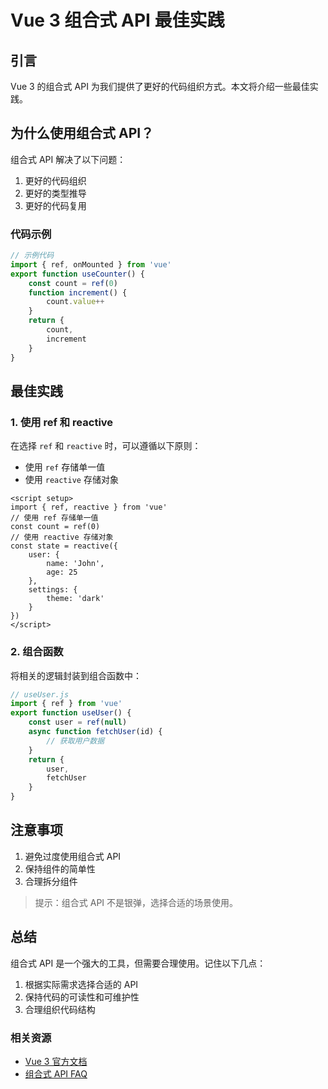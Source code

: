 # Vue 3 组合式 API 最佳实践

## 引言

Vue 3 的组合式 API 为我们提供了更好的代码组织方式。本文将介绍一些最佳实践。

## 为什么使用组合式 API？

组合式 API 解决了以下问题：

1. 更好的代码组织
2. 更好的类型推导
3. 更好的代码复用

### 代码示例 

```javascript
// 示例代码
import { ref, onMounted } from 'vue'
export function useCounter() {
    const count = ref(0)
    function increment() {
        count.value++
    }
    return {
        count,
        increment
    }
}
```


## 最佳实践

### 1. 使用 ref 和 reactive

在选择 `ref` 和 `reactive` 时，可以遵循以下原则：

- 使用 `ref` 存储单一值
- 使用 `reactive` 存储对象

```vue
<script setup>
import { ref, reactive } from 'vue'
// 使用 ref 存储单一值
const count = ref(0)
// 使用 reactive 存储对象
const state = reactive({
    user: {
        name: 'John',
        age: 25
    },
    settings: {
    	theme: 'dark'
    }
})
</script>
```

### 2. 组合函数

将相关的逻辑封装到组合函数中：

```javascript
// useUser.js
import { ref } from 'vue'
export function useUser() {
    const user = ref(null)
    async function fetchUser(id) {
    	// 获取用户数据
    }
    return {
        user,
        fetchUser
    }
}
```

## 注意事项

1. 避免过度使用组合式 API
2. 保持组件的简单性
3. 合理拆分组件

> 提示：组合式 API 不是银弹，选择合适的场景使用。

## 总结

组合式 API 是一个强大的工具，但需要合理使用。记住以下几点：

1. 根据实际需求选择合适的 API
2. 保持代码的可读性和可维护性
3. 合理组织代码结构

### 相关资源

- [Vue 3 官方文档](https://v3.vuejs.org/)
- [组合式 API FAQ](https://v3.vuejs.org/guide/composition-api-faq.html)